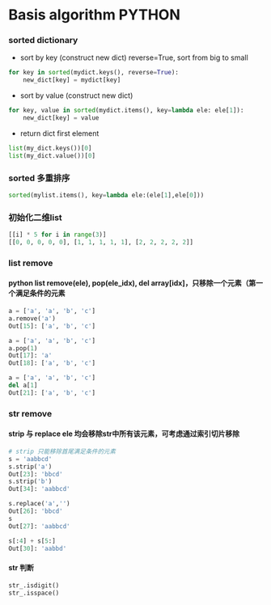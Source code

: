 # Basis algorithm PYTHON

### sorted dictionary
- sort by key (construct new dict)
reverse=True, sort from big to small
```PYTHON
for key in sorted(mydict.keys(), reverse=True):
    new_dict[key] = mydict[key]
```
- sort by value (construct new dict)
```PYTHON
for key, value in sorted(mydict.items(), key=lambda ele: ele[1]):
    new_dict[key] = value
```
- return dict first element
```PYTHON
list(my_dict.keys())[0]
list(my_dict.value())[0]
```

### sorted 多重排序
```PYTHON
sorted(mylist.items(), key=lambda ele:(ele[1],ele[0]))
```

### 初始化二维list
```python
[[i] * 5 for i in range(3)]
[[0, 0, 0, 0, 0], [1, 1, 1, 1, 1], [2, 2, 2, 2, 2]]
```


### list remove
#### python list remove(ele), pop(ele_idx), del array[idx]，只移除一个元素（第一个满足条件的元素

```PYTHON
a = ['a', 'a', 'b', 'c']
a.remove('a')
Out[15]: ['a', 'b', 'c']

a = ['a', 'a', 'b', 'c']
a.pop(1)
Out[17]: 'a'
Out[18]: ['a', 'b', 'c']

a = ['a', 'a', 'b', 'c']
del a[1]
Out[21]: ['a', 'b', 'c']
```

### str remove
#### strip 与 replace ele 均会移除str中所有该元素，可考虑通过索引切片移除
```PYTHON
# strip 只能移除首尾满足条件的元素
s = 'aabbcd'
s.strip('a')
Out[23]: 'bbcd'
s.strip('b')
Out[34]: 'aabbcd'

s.replace('a','')
Out[26]: 'bbcd'
s
Out[27]: 'aabbcd'

s[:4] + s[5:]
Out[30]: 'aabbd'
```

#### str 判断
```python
str_.isdigit()
str_.isspace()

```
